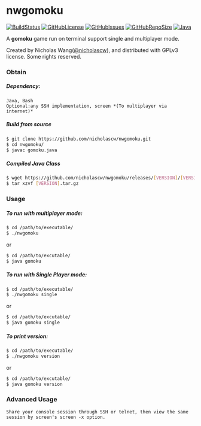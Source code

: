 
# nwgomoku
[![BuildStatus](https://travis-ci.org/nicholascw/nwgomoku.svg?branch=master)](https://travis-ci.org/nicholascw/nwgomoku)
[![GitHubLicense](https://img.shields.io/github/license/nicholascw/nwgomoku.svg)](https://github.com/nicholascw/nwgomoku/blob/master/LICENSE)
[![GitHubIssues](https://img.shields.io/github/issues/nicholascw/nwgomoku.svg)](https://github.com/nicholascw/nwgomoku/issues)
[![GitHubRepoSize](https://img.shields.io/github/repo-size/nicholascw/nwgomoku.svg)]()
[![Java](https://img.shields.io/badge/language-java-orange.svg)]()


A **gomoku** game run on terminal support single and multiplayer mode.

Created by Nicholas Wang([@nicholascw](https://github.com/nicholascw)), and distributed with GPLv3 license.
Some rights reserved.

### Obtain

##### Dependency:
    Java, Bash
    Optional:any SSH implementation, screen *(To multiplayer via internet)*
##### Build from source
```bash
$ git clone https://github.com/nicholascw/nwgomoku.git
$ cd nwgomoku/
$ javac gomoku.java
```

##### Compiled Java Class
```bash
$ wget https://github.com/nicholascw/nwgomoku/releases/[VERSION]/[VERSION].tar.gz
$ tar xzvf [VERSION].tar.gz
```

### Usage
##### To run with multiplayer mode:
```bash
$ cd /path/to/executable/
$ ./nwgomoku
```
or
```bash
$ cd /path/to/excutable/
$ java gomoku
```
##### To run with Single Player mode:
```bash
$ cd /path/to/executable/
$ ./nwgomoku single
```
or
```bash
$ cd /path/to/excutable/
$ java gomoku single
```
##### To print version:
```bash
$ cd /path/to/executable/
$ ./nwgomoku version
```
or
```bash
$ cd /path/to/excutable/
$ java gomoku version
```

### Advanced Usage
    Share your console session through SSH or telnet, then view the same session by screen's screen -x option.

